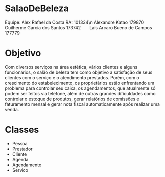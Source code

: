 # SalaoDeBeleza

Equipe: Alex Rafael da Costa              RA: 101334\n
        Alexandre Katao                       179870 
        Guilherme Garcia dos Santos           173742 
        Laís Arcaro Bueno de Campos           177779

# Objetivo
Com diversos serviços na área estética, vários clientes e alguns funcionários, o salão de beleza tem como objetivo a satisfação de seus clientes com o serviço e o atendimento prestados. Porém, com o crescimento do estabelecimento, os proprietários estão enfrentando um problema para controlar seu caixa, os agendamentos, que atualmente só podem ser feitos via telefone, além de outras grandes dificuldades como controlar o estoque de produtos, gerar relatórios de comissões e faturamento mensal e gerar nota fiscal automaticamente após realizar uma venda.

# Classes
- Pessoa
- Prestador
- Cliente
- Agenda
- Agendamento
- Servico
